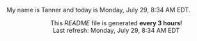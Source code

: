 My name is Tanner and today is Monday, July 29, 8:34 AM EDT.

<p align="center">This <i>README</i> file is generated <b>every 3 hours</b>!</br>Last refresh: Monday, July 29, 8:34 AM EDT<br /></p>
